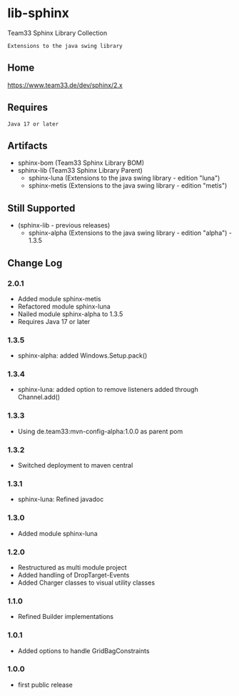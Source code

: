 # lib-sphinx

Team33 Sphinx Library Collection

    Extensions to the java swing library

## Home

https://www.team33.de/dev/sphinx/2.x

## Requires

    Java 17 or later

## Artifacts

* sphinx-bom (Team33 Sphinx Library BOM)
* sphinx-lib (Team33 Sphinx Library Parent)
  * sphinx-luna (Extensions to the java swing library - edition "luna")
  * sphinx-metis (Extensions to the java swing library - edition "metis")

## Still Supported

* (sphinx-lib - previous releases)
  * sphinx-alpha (Extensions to the java swing library - edition "alpha") - 1.3.5

## Change Log

### 2.0.1

* Added module sphinx-metis
* Refactored module sphinx-luna
* Nailed module sphinx-alpha to 1.3.5
* Requires Java 17 or later

### 1.3.5

* sphinx-alpha: added Windows.Setup.pack()

### 1.3.4

* sphinx-luna: added option to remove listeners added through Channel.add()

### 1.3.3

* Using de.team33:mvn-config-alpha:1.0.0 as parent pom

### 1.3.2

* Switched deployment to maven central

### 1.3.1

* sphinx-luna: Refined javadoc

### 1.3.0

* Added module sphinx-luna

### 1.2.0

* Restructured as multi module project 
* Added handling of DropTarget-Events
* Added Charger classes to visual utility classes

### 1.1.0

* Refined Builder implementations

### 1.0.1

* Added options to handle GridBagConstraints

### 1.0.0

* first public release
